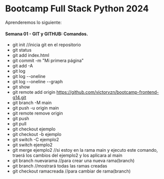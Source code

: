 # Bootcamp Full Stack Python 2024

Aprenderemos lo siguiente: 

#### Semana 01 - GIT y GITHUB: Comandos.
   * git init //inicia git en el repositorio
   * git status
   * git add index.html
   * git commit -m "Mi primera página"
   * git add -A 
   * git log
   * git log --oneline
   * git log --oneline --graph
   * git show
   * git remote add origin https://github.com/victorvzn/bootcamp-frontend-g14.git
   * git branch -M main
   * git push -u origin main
   * git remote remove origin
   * git push
   * git pull
   * git checkout ejemplo
   * git checkout -b ejemplo
   * git switch -C ejemplo2
   * git switch ejemplo2
   * git merge ejemplo2  //si estoy en la rama main y ejecuto este comando, traerá los cambios del ejemplo2 y los aplicara al main
   * git branch nuevarama //para crear una nueva rama(branch)
   * git branch  //mostrará todas las ramas creadas
   * git checkout ramacreada //para cambiar de rama(branch)